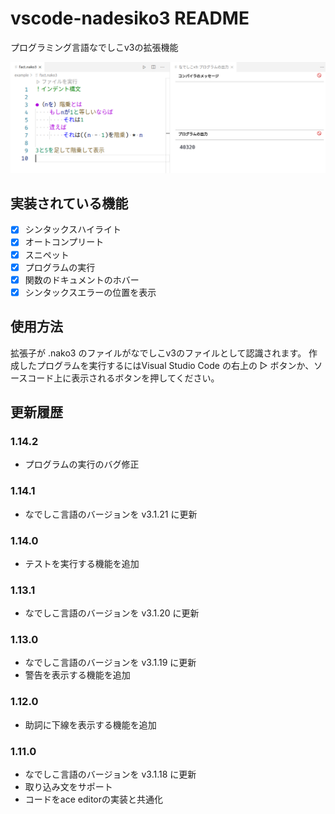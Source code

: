 # vscode-nadesiko3 README

プログラミング言語なでしこv3の拡張機能

![screenshot](https://raw.githubusercontent.com/yy0931/nadesiko3-vscode/master/nako.png)

## 実装されている機能
- [x] シンタックスハイライト
- [x] オートコンプリート
- [x] スニペット
- [x] プログラムの実行
- [x] 関数のドキュメントのホバー
- [x] シンタックスエラーの位置を表示

## 使用方法
拡張子が .nako3 のファイルがなでしこv3のファイルとして認識されます。
作成したプログラムを実行するにはVisual Studio Code の右上の ▷ ボタンか、ソースコード上に表示されるボタンを押してください。

## 更新履歴
### 1.14.2
- プログラムの実行のバグ修正

### 1.14.1
- なでしこ言語のバージョンを v3.1.21 に更新

### 1.14.0
- テストを実行する機能を追加

### 1.13.1
- なでしこ言語のバージョンを v3.1.20 に更新

### 1.13.0
- なでしこ言語のバージョンを v3.1.19 に更新
- 警告を表示する機能を追加

### 1.12.0
- 助詞に下線を表示する機能を追加

### 1.11.0
- なでしこ言語のバージョンを v3.1.18 に更新
- 取り込み文をサポート
- コードをace editorの実装と共通化
